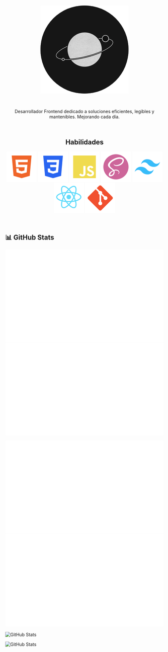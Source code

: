 <!-- Profile Icon -->
<p align="center">
    <img src="./assets/profile-rounded.png" alt="Profile Icon" title="Carlos Marte" loading="lazy">
</p>

<br/>

<!-- Por cambiar -->
<p  align="center">
Desarrollador Frontend dedicado a soluciones eficientes, legibles y mantenibles. Mejorando cada día.
</p>

<br/>

<!-- Habilidades -->
<h2 align="center" >Habilidades</h2>

<p align="center"> 
    <!-- HTML ICON -->
    <img src="./assets/icon-html.svg" title="Html5" alt="HTML5 Icon">
    <!-- CSS3 ICON -->
    <img src="./assets/icon-css.svg" title="CSS3" alt="CSS Icon">
    <!-- JS ICON -->
    <img src="./assets/icon-js.svg" title="Javascript" alt="JS Icon"> 
    <!-- SASS ICON -->
    <img src="./assets/icon-sass.svg" title="SASS" alt="SASS Icon">
     <!-- TAILWIND ICON -->
    <img src="./assets/icon-tailwind.svg" title="Tailwind" alt="TAILWIND Icon">
     <!-- REACT ICON -->
    <img src="./assets/icon-resct.svg" title="React" alt="REACT Icon">
    <!-- GIT ICON -->
    <img src="./assets/icon-git.svg" title="Git" alt="GIT Icon">
</p>

<br>

<!-- Stats -->

## 📊 GitHub Stats

![](https://raw.githubusercontent.com/Carlos-Marte/github-stats/master/generated/overview.svg#gh-dark-mode-only)
![](https://raw.githubusercontent.com/Carlos-Marte/github-stats/master/generated/overview.svg#gh-light-mode-only)

![](https://raw.githubusercontent.com/Carlos-Marte/github-stats/master/generated/languages.svg#gh-dark-mode-only)
![](https://raw.githubusercontent.com/Carlos-Marte/github-stats/master/generated/languages.svg#gh-light-mode-only)

![GitHub Stats](https://github-readme-stats.vercel.app/api?username=carlos-marte)

![GitHub Stats](https://github-readme-stats.vercel.app/api/top-langs?username=carlos-marte&langs_count=10&show_icons=true&locale=en&layout=compact)

